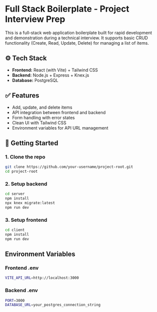 # Full Stack Boilerplate - Project Interview Prep

This is a full-stack web application boilerplate built for rapid development and demonstration during a technical interview. It supports basic CRUD functionality (Create, Read, Update, Delete) for managing a list of items.

## ⚙️ Tech Stack

- **Frontend:** React (with Vite) + Tailwind CSS
- **Backend:** Node.js + Express + Knex.js
- **Database:** PostgreSQL

## ✅ Features

- Add, update, and delete items
- API integration between frontend and backend
- Form handling with error states
- Clean UI with Tailwind CSS
- Environment variables for API URL management

## 🧪 Getting Started

### 1. Clone the repo
```bash
git clone https://github.com/your-username/project-root.git
cd project-root
```
### 2. Setup backend
``` bash
cd server
npm install
npx knex migrate:latest
npm run dev
```
### 3. Setup frontend
``` bash
cd client
npm install
npm run dev
```
## Environment Variables

### Frontend .env
``` bash
VITE_API_URL=http://localhost:3000
```

### Backend .env
``` bash
PORT=3000
DATABASE_URL=your_postgres_connection_string
```
